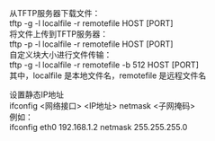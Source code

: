从TFTP服务器下载文件：  
tftp -g -l localfile -r remotefile HOST [PORT]  
将文件上传到TFTP服务器：  
tftp -p -l localfile -r remotefile HOST [PORT]  
自定义块大小进行文件传输：  
tftp -g -l localfile -r remotefile -b 512 HOST [PORT]  
其中，localfile 是本地文件名，remotefile 是远程文件名  

设置静态IP地址  
ifconfig <网络接口> <IP地址> netmask <子网掩码>  
例如：  
ifconfig eth0 192.168.1.2 netmask 255.255.255.0
